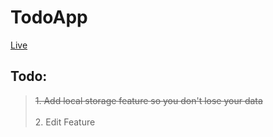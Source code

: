 # TodoApp

[Live](https://todovanillajs.vercel.app/)

## Todo:

> ~~1. Add local storage feature so you don't lose your data </br>~~  
>  2. Edit Feature
